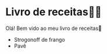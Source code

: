 # Livro de receitas:man_cook:

Olá! Bem vido ao meu livro de receitas:wave:

- Strogonoff de frango
- Pavê

